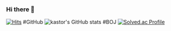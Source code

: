 ### Hi there 👋

<!--
**qkrtjsrbs315/qkrtjsrbs315** is a ✨ _special_ ✨ repository because its `README.md` (this file) appears on your GitHub profile.

Here are some ideas to get you started:

- 🔭 I’m currently working on ...
- 🌱 I’m currently learning ...
- 👯 I’m looking to collaborate on ...
- 🤔 I’m looking for help with ...
- 💬 Ask me about ...
- 📫 How to reach me: ...
- 😄 Pronouns: ...
- ⚡ Fun fact: ...
-->
[![Hits](https://hits.seeyoufarm.com/api/count/incr/badge.svg?url=https%3A%2F%2Fgithub.com%2Fqkrtjsrbs315&count_bg=%231F48BE&title_bg=%23F56464&icon=&icon_color=%23E7E7E7&title=hits&edge_flat=false)](https://hits.seeyoufarm.com)
#GitHub
![kastor's GitHub stats](https://github-readme-stats.vercel.app/api?username=qkrtjsrbs315&show_icons=true&theme=radical)
#BOJ
[![Solved.ac Profile](http://mazassumnida.wtf/api/v2/generate_badge?boj=tjsrbs315)](https://solved.ac/tjsrbs315/)
